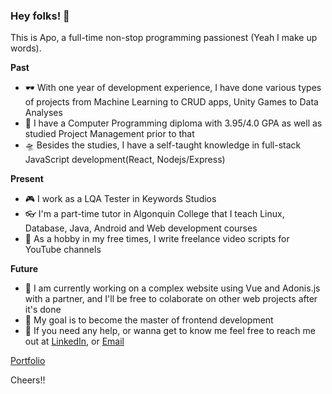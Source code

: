 ### Hey folks! 👋

This is Apo, a full-time non-stop programming passionest (Yeah I make up words). 

**Past**
- 🕶️ With one year of development experience, I have done various types of projects from Machine Learning to CRUD apps, Unity Games to Data Analyses
- 🏫 I have a Computer Programming diploma with 3.95/4.0 GPA as well as studied Project Management prior to that
- 🛸 Besides the studies, I have a self-taught knowledge in full-stack JavaScript development(React, Nodejs/Express)

**Present**
- :video_game: I work as a LQA Tester in Keywords Studios 
- 👓 I'm a part-time tutor in Algonquin College that I teach Linux, Database, Java, Android and Web development courses
- 📝 As a hobby in my free times, I write freelance video scripts for YouTube channels

**Future**
- 🤛 I am currently working on a complex website using Vue and Adonis.js with a partner, and I'll be free to colaborate on other web projects after it's done
- :dart: My goal is to become the master of frontend development
- 🤗 If you need any help, or wanna get to know me feel free to reach me out at [LinkedIn](https://www.linkedin.com/in/apo-ilgun-bb553a1b3/), or [Email](karkaplani88@gmail.com)

[Portfolio](https://karkaplani.github.io/)

Cheers!!

<!--
**karkaplani/karkaplani** is a ✨ _special_ ✨ repository because its `README.md` (this file) appears on your GitHub profile.

Here are some ideas to get you started:

- 🔭 I’m currently working on ...
- 🌱 I’m currently learning ...
- 👯 I’m looking to collaborate on ...
- 🤔 I’m looking for help with ...
- 💬 Ask me about ...
- 📫 How to reach me: ...
- 😄 Pronouns: ...
- ⚡ Fun fact: ...
-->


